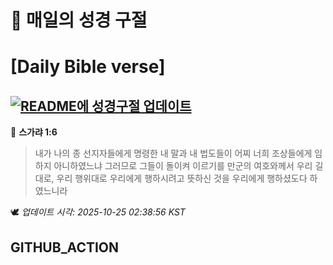 # 🙏 매일의 성경 구절
# [Daily Bible verse]
## [![README에 성경구절 업데이트](https://github.com/DONGSUKA/first_test/actions/workflows/update-readme-bible.yml/badge.svg)](https://github.com/DONGSUKA/first_test/actions/workflows/update-readme-bible.yml)
<!-- START_BIBLE_VERSE -->
📖 **스가랴 1:6**
> 내가 나의 종 선지자들에게 명령한 내 말과 내 법도들이 어찌 너희 조상들에게 임하지 아니하였느냐 그러므로 그들이 돌이켜 이르기를 만군의 여호와께서 우리 길대로, 우리 행위대로 우리에게 행하시려고 뜻하신 것을 우리에게 행하셨도다 하였느니라

🕊️ _업데이트 시각: 2025-10-25 02:38:56 KST_
  <!-- END_BIBLE_VERSE -->
## GITHUB_ACTION
